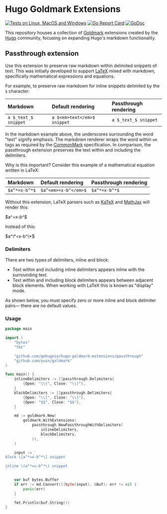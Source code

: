 # Hugo Goldmark Extensions

[![Tests on Linux, MacOS and Windows](https://github.com/gohugoio/hugo-goldmark-extensions/workflows/Test/badge.svg)](https://github.com/gohugoio/hugo-goldmark-extensions/actions?query=workflow:Test)
[![Go Report Card](https://goreportcard.com/badge/github.com/gohugoio/hugo-goldmark-extensions)](https://goreportcard.com/report/github.com/gohugoio/hugo-goldmark-extensions)
[![GoDoc](https://godoc.org/github.com/gohugoio/hugo-goldmark-extensions?status.svg)](https://godoc.org/github.com/gohugoio/hugo-goldmark-extensions)

This repository houses a collection of [Goldmark] extensions created by the [Hugo] community, focusing on expanding Hugo's markdown functionality.

[CommonMark]: https://spec.commonmark.org/0.30/
[Goldmark]: https://github.com/yuin/goldmark/
[Hugo]: https://gohugo.io/
[LaTeX]: https://www.latex-project.org/about/
[KaTeX]: https://katex.org/
[MathJax]: https://www.mathjax.org/

## Passthrough extension

Use this extension to preserve raw markdown within delimited snippets of text. This was initially developed to support [LaTeX] mixed with markdown, specifically mathematical expressions and equations.

For example, to preserve raw markdown for inline snippets delimited by the `$` character:

Markdown|Default rendering|Passthrough rendering
:--|:--|:--
`a $_text_$ snippet`|`a $<em>text</em>$ snippet`|`a $_text_$ snippet`

In the markdown example above, the underscores surrounding the word "text" signify emphasis. The markdown renderer wraps the word within `em` tags as required by the [CommonMark] specification. In comparison, the passthrough extension preserves the text within and including the delimiters.

Why is this important? Consider this example of a mathematical equation written in LaTeX:

Markdown|Default rendering|Passthrough rendering
:--|:--|:--
`$a^*=x-b^*$`|`$a^<em>=x-b^</em>$`|`$a^*=x-b^*$`

Without this extension, LaTeX parsers such as [KaTeX] and [MathJax] will render this:

\$a^<em>=x-b^</em>\$

Instead of this:

$a^\*=x-b^\*$

### Delimiters

There are two types of delimiters, inline and block:

- Text within and including inline delimiters appears inline with the surrounding text.
- Text within and including block delimiters appears between adjacent block elements. When working with LaTeX this is known as "display" mode.

As shown below, you must specify zero or more inline and block delimiter pairs&mdash; there are no default values.

### Usage

```go
package main

import (
	"bytes"
	"fmt"

	"github.com/gohugoio/hugo-goldmark-extensions/passthrough"
	"github.com/yuin/goldmark"
)

func main() {
	inlineDelimiters := []passthrough.Delimiters{
		{Open: "\\(", Close: "\\)"},
	}
	blockDelimiters := []passthrough.Delimiters{
		{Open: "\\[", Close: "\\]"},
		{Open: "$$", Close: "$$"},
	}

	md := goldmark.New(
		goldmark.WithExtensions(
			passthrough.NewPassthroughWithDelimiters(
				inlineDelimiters,
				blockDelimiters,
			)),
	)

	input := `
block \[a^*=x-b^*\] snippet

inline \(a^*=x-b^*\) snippet
`

	var buf bytes.Buffer
	if err := md.Convert([]byte(input), &buf); err != nil {
		panic(err)
	}

	fmt.Println(buf.String())
}
```
